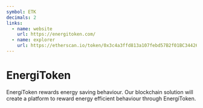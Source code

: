 ```yaml
---
symbol: ETK
decimals: 2
links:
  - name: website
    url: https://energitoken.com/
  - name: explorer
    url: https://etherscan.io/token/0x3c4a3ffd813a107febd57B2f01BC344264D90FdE
---
```


# EnergiToken

EnergiToken rewards energy saving behaviour. Our blockchain solution will create a platform to reward energy efficient behaviour through EnergiToken.
